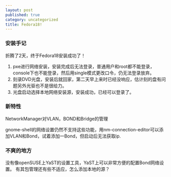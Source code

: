 ```yaml
---
layout: post
published: true
category: uncategorized
title: Fedora18!
---
```

### 安装手记
折腾了2天，终于Fedora18安装成功了！

 1) pxe进行网络安装，安装完成后无法登录，普通用户和root都不能登录，console下也不能登录，然后用single模式更改口令，仍无法登录放弃。
 2) 刻录DVD光盘，安装后就回家，第二天早上来时已经没响应，估计刻的盘有问题另外光驱也不是很给力。
 3) 光盘启动选择本地网络安装源，安装成功，已经可以登录了。

### 新特性

NetworkManager对VLAN，BOND和Bridge的管理

gnome-shell的网络设置仍然不支持这些功能，用nm-connection-editor可以添加VLAN和Bond，试着添加一Bond，但启动后无法获取ip.

### 不爽的地方

没有像openSUSE上YaST的设置工具，YaST上可以非常方便的配置Bond网络设置。
有其包管理还有些不适应，怎么添加本地的源？
